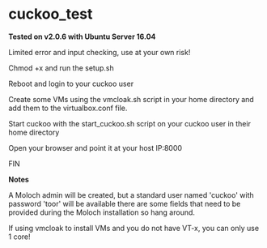 # cuckoo_test

**Tested on v2.0.6 with Ubuntu Server 16.04**

Limited error and input checking, use at your own risk!

Chmod +x and run the setup.sh

Reboot and login to your cuckoo user

Create some VMs using the vmcloak.sh script in your home directory and add them to the virtualbox.conf file.

Start cuckoo with the start_cuckoo.sh script on your cuckoo user in their home directory

Open your browser and point it at your host IP:8000

FIN

**Notes**

A Moloch admin will be created, but a standard user named 'cuckoo' with password 'toor' will be available there are some fields that need to be provided during the Moloch installation so hang around.

If using vmcloak to install VMs and you do not have VT-x, you can only use 1 core!
